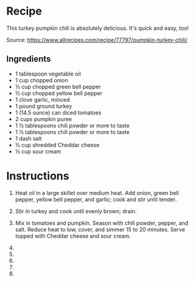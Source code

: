 # Recipe

This turkey pumpkin chili is absolutely delicious. It's quick and easy, too!

Source: https://www.allrecipes.com/recipe/77797/pumpkin-turkey-chili/

## Ingredients

- 1 tablespoon vegetable oil
- 1 cup chopped onion
- ½ cup chopped green bell pepper
- ½ cup chopped yellow bell pepper
- 1 clove garlic, minced
- 1 pound ground turkey
- 1 (14.5 ounce) can diced tomatoes
- 2 cups pumpkin puree
- 1 ½ tablespoons chili powder or more to taste
- 1 ½ tablespoons chili powder or more to taste
- 1 dash salt
- ½ cup shredded Cheddar cheese
- ½ cup sour cream



# Instructions

1. Heat oil in a large skillet over medium heat. Add onion, green bell pepper, yellow bell pepper, and garlic; cook and stir until tender.


2. Stir in turkey and cook until evenly brown; drain.
3. Mix in tomatoes and pumpkin. Season with chili powder, pepper, and salt. Reduce heat to low, cover, and simmer 15 to 20 minutes. Serve topped with Cheddar cheese and sour cream.
4. 
5. 
6.
7.
8.
